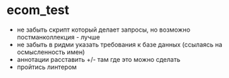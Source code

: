 # ecom_test

- не забыть скрипт который делает запросы, но возможно постманколлекция - лучше
- не забыть в ридми указать требования к базе данных (ссылаясь на осмысленность имен)
- аннотации расставить +/- там где это можно сделать
- пройтись линтером